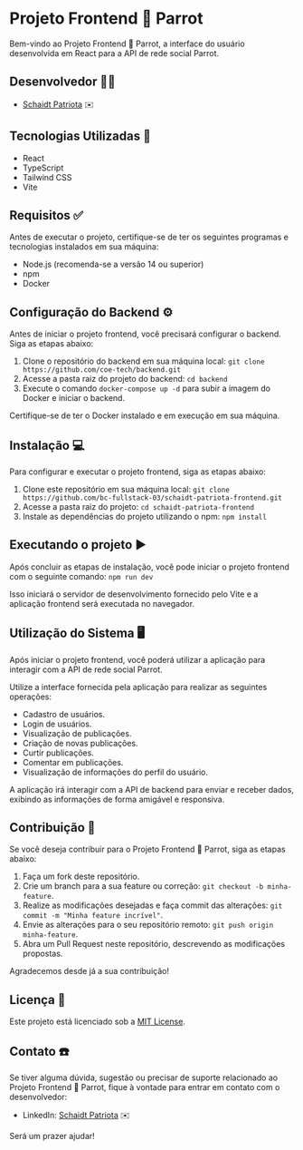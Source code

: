 # Projeto Frontend 🦜 Parrot

Bem-vindo ao Projeto Frontend 🦜 Parrot, a interface do usuário desenvolvida em React para a API de rede social Parrot.

## Desenvolvedor 👨‍💻

- [Schaidt Patriota](https://www.linkedin.com/in/schaidt-patriota-ab8b13202/) ✉️

## Tecnologias Utilizadas 🚀

- React
- TypeScript
- Tailwind CSS
- Vite

## Requisitos ✅

Antes de executar o projeto, certifique-se de ter os seguintes programas e tecnologias instalados em sua máquina:

- Node.js (recomenda-se a versão 14 ou superior)
- npm
- Docker

## Configuração do Backend ⚙️

Antes de iniciar o projeto frontend, você precisará configurar o backend. Siga as etapas abaixo:

1. Clone o repositório do backend em sua máquina local:
`git clone https://github.com/coe-tech/backend.git`
2. Acesse a pasta raiz do projeto do backend:
`cd backend`
3. Execute o comando `docker-compose up -d` para subir a imagem do Docker e iniciar o backend.

Certifique-se de ter o Docker instalado e em execução em sua máquina.

## Instalação 💻

Para configurar e executar o projeto frontend, siga as etapas abaixo:

1. Clone este repositório em sua máquina local:
`git clone https://github.com/bc-fullstack-03/schaidt-patriota-frontend.git`
2. Acesse a pasta raiz do projeto:
`cd schaidt-patriota-frontend`
3. Instale as dependências do projeto utilizando o npm:
`npm install`


## Executando o projeto ▶️

Após concluir as etapas de instalação, você pode iniciar o projeto frontend com o seguinte comando:
`npm run dev`


Isso iniciará o servidor de desenvolvimento fornecido pelo Vite e a aplicação frontend será executada no navegador.

## Utilização do Sistema 🖥️

Após iniciar o projeto frontend, você poderá utilizar a aplicação para interagir com a API de rede social Parrot.

Utilize a interface fornecida pela aplicação para realizar as seguintes operações:

- Cadastro de usuários.
- Login de usuários.
- Visualização de publicações.
- Criação de novas publicações.
- Curtir publicações.
- Comentar em publicações.
- Visualização de informações do perfil do usuário.

A aplicação irá interagir com a API de backend para enviar e receber dados, exibindo as informações de forma amigável e responsiva.

## Contribuição 🤝

Se você deseja contribuir para o Projeto Frontend 🦜 Parrot, siga as etapas abaixo:

1. Faça um fork deste repositório.
2. Crie um branch para a sua feature ou correção: `git checkout -b minha-feature`.
3. Realize as modificações desejadas e faça commit das alterações: `git commit -m "Minha feature incrível"`.
4. Envie as alterações para o seu repositório remoto: `git push origin minha-feature`.
5. Abra um Pull Request neste repositório, descrevendo as modificações propostas.

Agradecemos desde já a sua contribuição!

## Licença 📜

Este projeto está licenciado sob a [MIT License](https://opensource.org/licenses/MIT).

## Contato ☎️

Se tiver alguma dúvida, sugestão ou precisar de suporte relacionado ao Projeto Frontend 🦜 Parrot, fique à vontade para entrar em contato com o desenvolvedor:

- LinkedIn: [Schaidt Patriota](https://www.linkedin.com/in/schaidt-patriota-ab8b13202/) ✉️

Será um prazer ajudar!
